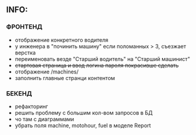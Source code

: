 ## INFO:

### ФРОНТЕНД

* отображение конкретного водителя
* у инженера в "починить машину" если поломанных > 3, съезжает верстка
* переименовать везде "Старший водитель" на "Старший машинист"
* ~~стартовая страница и ввод логина пароля покрасивше сделать~~
* отображение /machines/
* заполнить главные странци контентом

### БЕКЕНД

* рефакторинг
* решить проблему с большим кол-вом запросов в БД
* чо там с диаграммами 
* убрать поля machine, motohour, fuel в моделе Report